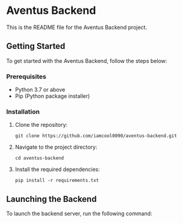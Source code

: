 # Aventus Backend

This is the README file for the Aventus Backend project.

## Getting Started

To get started with the Aventus Backend, follow the steps below:

### Prerequisites

- Python 3.7 or above
- Pip (Python package installer)

### Installation

1. Clone the repository:

    ```shell
    git clone https://github.com/iamcool0090/aventus-backend.git
    ```

2. Navigate to the project directory:

    ```shell
    cd aventus-backend
    ```

3. Install the required dependencies:

    ```shell
    pip install -r requirements.txt
    ```

## Launching the Backend

To launch the backend server, run the following command:
